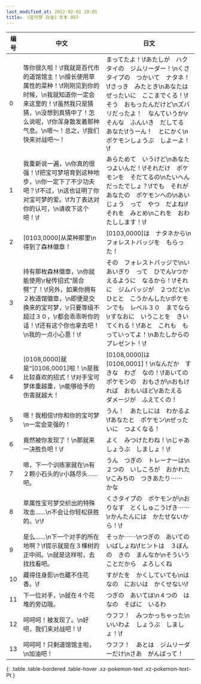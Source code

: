 ```yaml
---
last_modified_at: 2022-02-01 20:05
title: 《宝可梦 白金》文本 087
---
```

| 编号 | 中文 | 日文 |
| ---- | ---- | ---- |
| 0 | 等你很久啦！\f我就是百代市的道馆馆主！\n擅长使用草属性的菜种！\f刚刚见到你的时候，\n我就知道你一定会来这里的！\f虽然我只是猜猜，\n没想到真猜中了！怎么说呢，\f你浑身散发着那种气息。\n嗯～！总之，\f我们快来对战吧～！ | まってたよ！\fあたしが　ハクタイの　ジムリーダー！\nくさタイプの　つかいて　ナタネ！\fさっき　みたとき\nあなたは　ぜったいに　ここまでくる！\fそう　おもったんだけど\nズバリだったよ！　なんていうか\rそんな　ふんいき　だしてる　あなた\fうーん！　とにかく\nポケモンしょうぶ　しよーよ！\f |
| 1 | 我重新说一遍，\n你真的很强！\f把宝可梦培育到这种地步，\n你一定下了不少功夫吧？\f不过，\n这也证明了你对宝可梦的爱。\f为了表达对你的认可，\n请收下这个吧！\f | あらためて　いうけど\nあなた　つよいんだ！\fそれだけ　ポケモンを　そだてるの\nたいへん　だったでしょ？\fでも　それが　あなたの　ポケモンへの\nあいじょう　って　やつ　だよね\fそれを　みとめ\nこれを　おわたしします！\f |
| 2 | [0103,0000]从菜种那里\n得到了森林徽章！ | [0103,0000]は　ナタネから\nフォレストバッジを　もらった！ |
| 3 | 持有那枚森林徽章，\n你就能使用\r秘传招式“居合劈”了！\f另外，如果你拥有２枚道馆徽章，\n即便是交换来的宝可梦，\r只要等级不超过３０，\r都会乖乖听你的话！\f还有这个你也拿去吧！\n我的一点小心意！\f | その　フォレストバッジで\nいあいぎり　って　ひでん\rつかえるように　なるから！\fそれに　ジムバッジが　２つだと\nひとと　こうかんした\rポケモンでも　レベル３０　までなら\rすなおに　いうことを　きいてくれる！\fあと　これも　もっていってよ！\nあたしからの　プレゼント！\f |
| 4 | [0108,0000]就是“[0106,0001]啦！\n是我比较喜欢的招式！\f对手宝可梦体重越重，\n能够给予的伤害就越大！ | [0108,0000]は　[0106,0001]！\nなんだか　すきな　わざ　なの！\fあいての　ポケモンの　おもさが\nおもければ　おもいほど\rあたえる　ダメージが　ふえてくの！ |
| 5 | 嗯！我相信\f你和你的宝可梦\n一定会变强的！ | うん！　あたしには　わかるよ\fあなたと　ポケモン\nぜったいに　つよくなる！ |
| 6 | 竟然被你发现了！\n那就来一决胜负吧！\f | よく　みつけたわね！\nじゃあ　しょうぶ　しましょ！\f |
| 7 | 嗯，下一个训练家就在\n有２颗小石头的\r小路尽头……吧。 | うん　つぎの　トレーナーは\n２つの　いしころが　おかれた\rこみちの　つきあたり⋯⋯　かな |
| 8 | 草属性宝可梦交织出的特殊攻击……\n不会让你轻松获胜的。\r\f | くさタイプの　ポケモンが\nおりなす　とくしゅこうげき⋯⋯\rかんたんには　かたせないから！\f |
| 9 | 是么……\n下一个对手的所在地啊？\f提示就是在３棵树的正中间。\n就是这样啦，去找找看吧。 | そっか⋯⋯\nつぎの　あいての　いばしょね\fヒントは　３ぼんの　きの　まんなか\nそういうことだから　よろしくね |
| 10 | 藏得住身影\n也藏不住花香。\f | すがたを　かくしていても\nはなの　においは　かくせない\f |
| 11 | 下一位对手，\n就在４个花堆的旁边哦。 | つぎの　あいては\n４つの　はなの　そばに　いるわ |
| 12 | 呵呵呵！被发现了。\n好吧，我们来对战吧！\f | ウフフ！　みつかっちゃった\nいいわよ　しょうぶ　しましょ！\f |
| 13 | 呵呵呵！只剩道馆馆主啦，\n加油吧！ | ウフフ！　あとは　ジムリーダーだけ\nさあ　がんばって！ |
{: .table .table-bordered .table-hover .xz-pokemon-text .xz-pokemon-text-Pt }